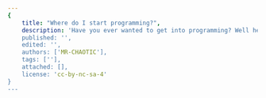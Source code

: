 ```yaml
---
{
	title: "Where do I start programming?",
	description: 'Have you ever wanted to get into programming? Well here's the place to start, with some basics and guidance.',
    published: '',
    edited: '',
	authors: ['MR-CHAOTIC'],
	tags: [''],
	attached: [],
	license: 'cc-by-nc-sa-4'
}
---
```

